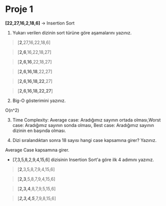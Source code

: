 #  Proje 1

**[22,27,16,2,18,6]** -> Insertion Sort


1. Yukarı verilen dizinin sort türüne göre aşamalarını yazınız.

>[**2**,27,16,22,18,6]

>[**2,6**,16,22,18,27]

>[**2,6,16**,22,18,27]

>[**2,6,16,18**,22,27]

>[**2,6,16,18,22**,27]

>[**2,6,16,18,22,27**]

2. Big-O gösterimini yazınız.

O(n^2)

3. Time Complexity: Average case: Aradığımız sayının ortada olması,Worst case: Aradığımız sayının sonda olması, Best case: Aradığımız sayının dizinin en başında olması.


4. Dizi sıralandıktan sonra 18 sayısı hangi case kapsamına girer? Yazınız.

Average Case kapsamına girer.

- [7,3,5,8,2,9,4,15,6] dizisinin Insertion Sort'a göre ilk 4 adımını yazınız.

>[**2**,3,5,8,7,9,4,15,6]

>[**2,3**,5,8,7,9,4,15,6]

>[**2,3,4**,8,7,9,5,15,6]

>[***2,3,4,5***,7,9,8,15,6]
